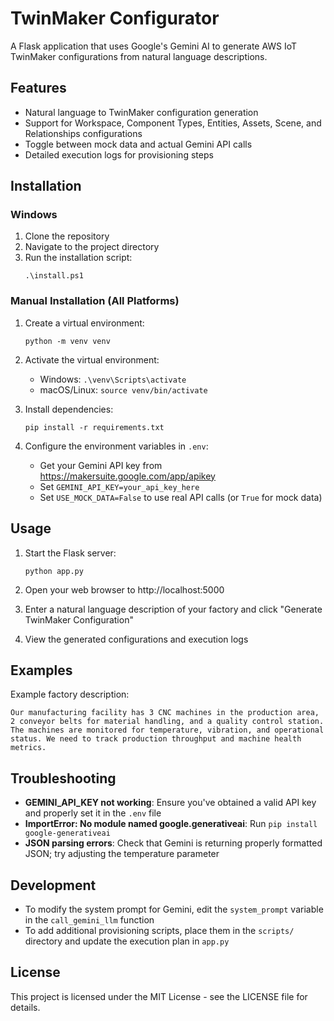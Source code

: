 # TwinMaker Configurator

A Flask application that uses Google's Gemini AI to generate AWS IoT TwinMaker configurations from natural language descriptions.

## Features

- Natural language to TwinMaker configuration generation
- Support for Workspace, Component Types, Entities, Assets, Scene, and Relationships configurations
- Toggle between mock data and actual Gemini API calls
- Detailed execution logs for provisioning steps

## Installation

### Windows

1. Clone the repository
2. Navigate to the project directory
3. Run the installation script:
   ```
   .\install.ps1
   ```

### Manual Installation (All Platforms)

1. Create a virtual environment:
   ```
   python -m venv venv
   ```

2. Activate the virtual environment:
   - Windows: `.\venv\Scripts\activate`
   - macOS/Linux: `source venv/bin/activate`

3. Install dependencies:
   ```
   pip install -r requirements.txt
   ```

4. Configure the environment variables in `.env`:
   - Get your Gemini API key from https://makersuite.google.com/app/apikey
   - Set `GEMINI_API_KEY=your_api_key_here`
   - Set `USE_MOCK_DATA=False` to use real API calls (or `True` for mock data)

## Usage

1. Start the Flask server:
   ```
   python app.py
   ```

2. Open your web browser to http://localhost:5000

3. Enter a natural language description of your factory and click "Generate TwinMaker Configuration"

4. View the generated configurations and execution logs

## Examples

Example factory description:
```
Our manufacturing facility has 3 CNC machines in the production area, 2 conveyor belts for material handling, and a quality control station. The machines are monitored for temperature, vibration, and operational status. We need to track production throughput and machine health metrics.
```

## Troubleshooting

- **GEMINI_API_KEY not working**: Ensure you've obtained a valid API key and properly set it in the `.env` file
- **ImportError: No module named google.generativeai**: Run `pip install google-generativeai`
- **JSON parsing errors**: Check that Gemini is returning properly formatted JSON; try adjusting the temperature parameter

## Development

- To modify the system prompt for Gemini, edit the `system_prompt` variable in the `call_gemini_llm` function
- To add additional provisioning scripts, place them in the `scripts/` directory and update the execution plan in `app.py`

## License

This project is licensed under the MIT License - see the LICENSE file for details. 